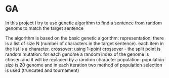 # GA
In this project I try to use genetic algorithm to find a sentence from random genoms to match the target sentence

The algorithm is based on the basic genetic algorithm:
representation: there is a list of size N (number of characters in the target sentence). each item in the list is a character.
crossover: using 1-point crossover - the split point is random
mutation: for each genome a random index of the genome is chosen and it will be replaced by a random character
population: population size is 20 genome and in each iteration two method of population selection is used (truncated and tournament)
